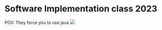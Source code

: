 # Software Implementation class 2023

POV: They force you to use java
![](https://media3.giphy.com/media/RE4MAgUZYyGcwSQlhF/giphy.gif)
